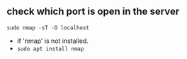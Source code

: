 ## check which port is open in the server

```
sudo nmap -sT -O localhost
```

- if 'nmap' is not installed.
- ``` sudo apt install nmap ```
